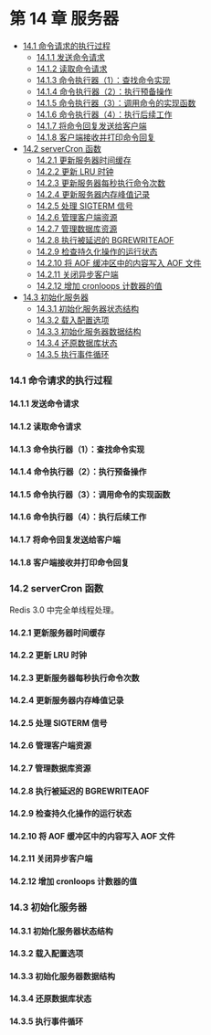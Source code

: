 # 第 14 章 服务器

<!-- @import "[TOC]" {cmd="toc" depthFrom=3 depthTo=6 orderedList=false} -->

<!-- code_chunk_output -->

- [14.1 命令请求的执行过程](#141-命令请求的执行过程)
  - [14.1.1 发送命令请求](#1411-发送命令请求)
  - [14.1.2 读取命令请求](#1412-读取命令请求)
  - [14.1.3 命令执行器（1）：查找命令实现](#1413-命令执行器1查找命令实现)
  - [14.1.4 命令执行器（2）：执行预备操作](#1414-命令执行器2执行预备操作)
  - [14.1.5 命令执行器（3）：调用命令的实现函数](#1415-命令执行器3调用命令的实现函数)
  - [14.1.6 命令执行器（4）：执行后续工作](#1416-命令执行器4执行后续工作)
  - [14.1.7 将命令回复发送给客户端](#1417-将命令回复发送给客户端)
  - [14.1.8 客户端接收并打印命令回复](#1418-客户端接收并打印命令回复)
- [14.2 serverCron 函数](#142-servercron-函数)
  - [14.2.1 更新服务器时间缓存](#1421-更新服务器时间缓存)
  - [14.2.2 更新 LRU 时钟](#1422-更新-lru-时钟)
  - [14.2.3 更新服务器每秒执行命令次数](#1423-更新服务器每秒执行命令次数)
  - [14.2.4 更新服务器内存峰值记录](#1424-更新服务器内存峰值记录)
  - [14.2.5 处理 SIGTERM 信号](#1425-处理-sigterm-信号)
  - [14.2.6 管理客户端资源](#1426-管理客户端资源)
  - [14.2.7 管理数据库资源](#1427-管理数据库资源)
  - [14.2.8 执行被延迟的 BGREWRITEAOF](#1428-执行被延迟的-bgrewriteaof)
  - [14.2.9 检查持久化操作的运行状态](#1429-检查持久化操作的运行状态)
  - [14.2.10 将 AOF 缓冲区中的内容写入 AOF 文件](#14210-将-aof-缓冲区中的内容写入-aof-文件)
  - [14.2.11 关闭异步客户端](#14211-关闭异步客户端)
  - [14.2.12 增加 cronloops 计数器的值](#14212-增加-cronloops-计数器的值)
- [14.3 初始化服务器](#143-初始化服务器)
  - [14.3.1 初始化服务器状态结构](#1431-初始化服务器状态结构)
  - [14.3.2 载入配置选项](#1432-载入配置选项)
  - [14.3.3 初始化服务器数据结构](#1433-初始化服务器数据结构)
  - [14.3.4 还原数据库状态](#1434-还原数据库状态)
  - [14.3.5 执行事件循环](#1435-执行事件循环)

<!-- /code_chunk_output -->

### 14.1 命令请求的执行过程

#### 14.1.1 发送命令请求

#### 14.1.2 读取命令请求

#### 14.1.3 命令执行器（1）：查找命令实现

#### 14.1.4 命令执行器（2）：执行预备操作

#### 14.1.5 命令执行器（3）：调用命令的实现函数

#### 14.1.6 命令执行器（4）：执行后续工作

#### 14.1.7 将命令回复发送给客户端

#### 14.1.8 客户端接收并打印命令回复

### 14.2 serverCron 函数

Redis 3.0 中完全单线程处理。

#### 14.2.1 更新服务器时间缓存

#### 14.2.2 更新 LRU 时钟

#### 14.2.3 更新服务器每秒执行命令次数

#### 14.2.4 更新服务器内存峰值记录

#### 14.2.5 处理 SIGTERM 信号

#### 14.2.6 管理客户端资源

#### 14.2.7 管理数据库资源

#### 14.2.8 执行被延迟的 BGREWRITEAOF

#### 14.2.9 检查持久化操作的运行状态

#### 14.2.10 将 AOF 缓冲区中的内容写入 AOF 文件

#### 14.2.11 关闭异步客户端

#### 14.2.12 增加 cronloops 计数器的值

### 14.3 初始化服务器

#### 14.3.1 初始化服务器状态结构

#### 14.3.2 载入配置选项

#### 14.3.3 初始化服务器数据结构

#### 14.3.4 还原数据库状态

#### 14.3.5 执行事件循环
